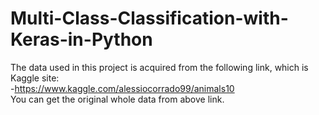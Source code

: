 # Multi-Class-Classification-with-Keras-in-Python

The data used in this project is acquired from the following link, which is Kaggle site: <br />
-<a target="_blank" rel="noopener noreferrer">https://www.kaggle.com/alessiocorrado99/animals10 </a><br />
You can get the original whole data from above link.
